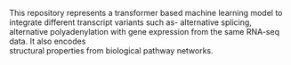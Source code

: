 This repository represents a transformer based machine learning model to integrate different transcript variants such as- alternative splicing, alternative polyadenylation with gene expression from the same RNA-seq data. It also encodes\
structural properties from biological pathway networks.
